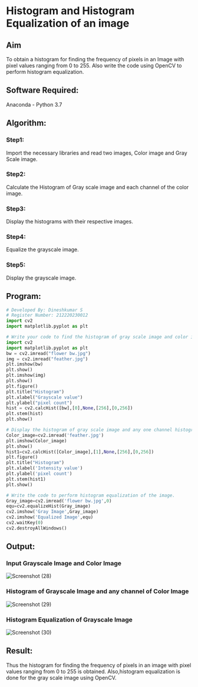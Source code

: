 # Histogram and Histogram Equalization of an image
## Aim
To obtain a histogram for finding the frequency of pixels in an Image with pixel values ranging from 0 to 255. Also write the code using OpenCV to perform histogram equalization.

## Software Required:
Anaconda - Python 3.7

## Algorithm:
### Step1:
Import the necessary libraries and read two images, Color image and Gray Scale image.

### Step2:
Calculate the Histogram of Gray scale image and each channel of the color image.

### Step3:
Display the histograms with their respective images.

### Step4:
Equalize the grayscale image.

### Step5:
Display the grayscale image.

## Program:
```python
# Developed By: Dineshkumar S
# Register Number: 212220230012
import cv2
import matplotlib.pyplot as plt

# Write your code to find the histogram of gray scale image and color image channels.
import cv2
import matplotlib.pyplot as plt
bw = cv2.imread("flower bw.jpg")
img = cv2.imread("feather.jpg")
plt.imshow(bw)
plt.show()
plt.imshow(img)
plt.show()
plt.figure()
plt.title("Histogram")
plt.xlabel("Grayscale value")
plt.ylabel("pixel count")
hist = cv2.calcHist([bw],[0],None,[256],[0,256])
plt.stem(hist)
plt.show()

# Display the histogram of gray scale image and any one channel histogram from color image
Color_image=cv2.imread('feather.jpg')
plt.imshow(Color_image)
plt.show()
hist1=cv2.calcHist([Color_image],[1],None,[256],[0,256])
plt.figure()
plt.title("Histogram")
plt.xlabel('Intensity value')
plt.ylabel('pixel count')
plt.stem(hist1)
plt.show()

# Write the code to perform histogram equalization of the image. 
Gray_image=cv2.imread('flower bw.jpg',0)
equ=cv2.equalizeHist(Gray_image)
cv2.imshow('Gray Image',Gray_image)
cv2.imshow('Equalized Image',equ)
cv2.waitKey(0)
cv2.destroyAllWindows()

```
## Output:
### Input Grayscale Image and Color Image
![Screenshot (28)](https://user-images.githubusercontent.com/75234807/165540473-597284fc-b50f-4c91-872d-a991ea4afc4f.png)

### Histogram of Grayscale Image and any channel of Color Image
![Screenshot (29)](https://user-images.githubusercontent.com/75234807/165540578-9928fe07-7227-4ca0-9ee0-0e9ab839110b.png)

### Histogram Equalization of Grayscale Image
![Screenshot (30)](https://user-images.githubusercontent.com/75234807/165540699-3e6198c3-86cd-4b0f-ab04-c26ec461c47d.png)

## Result: 
Thus the histogram for finding the frequency of pixels in an image with pixel values ranging from 0 to 255 is obtained. Also,histogram equalization is done for the gray scale image using OpenCV.
